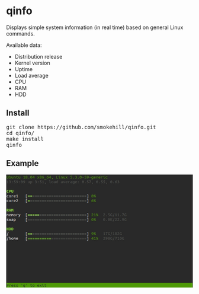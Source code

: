 # qinfo

Displays simple system information (in real time) based on general Linux commands.

Available data:
- Distribution release
- Kernel version
- Uptime
- Load average
- CPU
- RAM
- HDD

## Install

<pre>
git clone https://github.com/smokehill/qinfo.git
cd qinfo/
make install
qinfo
</pre>

## Example

![](example.jpg)
